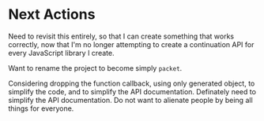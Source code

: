 # Next Actions

Need to revisit this entirely, so that I can create something that works
correctly, now that I'm no longer attempting to create a continuation API for
every JavaScript library I create.

Want to rename the project to become simply `packet`.

Considering dropping the function callback, using only generated object, to
simplify the code, and to simplify the API documentation. Definately need to
simplify the API documentation. Do not want to alienate people by being all
things for everyone.
